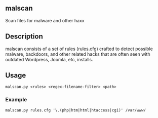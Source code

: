 ## malscan

Scan files for malware and other haxx

## Description

malscan consists of a set of rules (rules.cfg) crafted to detect possible
malware, backdoors, and other related hacks that are often seen with outdated
Wordpress, Joomla, etc, installs.

## Usage

    malscan.py <rules> <regex-filename-filter> <path>

### Example
    malscan.py rules.cfg '\.(php|htm|html|htaccess|cgi)' /var/www/

